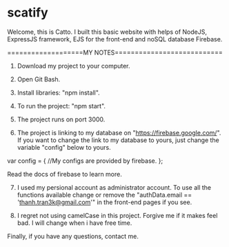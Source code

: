 # scatify
Welcome, this is Catto. I built this basic website with helps of NodeJS, ExpressJS framework, EJS for the front-end and noSQL database Firebase.

===================MY NOTES===========================

1. Download my project to your computer.

2. Open Git Bash.

3. Install libraries: "npm install".

4. To run the project: "npm start".

5. The project runs on port 3000.

6. The project is linking to my database on "https://firebase.google.com/". If you want to change the link to my database to yours, just change the  variable "config" below to yours.

var config = {
    //My configs are provided by firebase.
  };
  
  Read the docs of firebase to learn more.
  
7. I used my persional account as administrator account. To use all the functions available change or remove the "authData.email == 'thanh.tran3k@gmail.com'" in the front-end pages if you see.

8. I regret not using camelCase in this project. Forgive me if it makes feel bad. I will change when i have free time.

Finally, if you have any questions, contact me.
